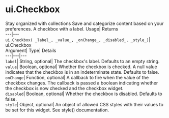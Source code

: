  
#  ui.Checkbox 
Stay organized with collections  Save and categorize content based on your preferences. 
A checkbox with a label. Usage| Returns  
---|---  
`ui.Checkbox( _label_, _value_, _onChange_, _disabled_, _style_)`| ui.Checkbox  
Argument| Type| Details  
---|---|---  
`label`| String, optional| The checkbox's label. Defaults to an empty string.  
`value`| Boolean, optional| Whether the checkbox is checked. A null value indicates that the checkbox is in an indeterminate state. Defaults to false.  
`onChange`| Function, optional| A callback to fire when the value of the checkbox changes. The callback is passed a boolean indicating whether the checkbox is now checked and the checkbox widget.  
`disabled`| Boolean, optional| Whether the checkbox is disabled. Defaults to false.  
`style`| Object, optional| An object of allowed CSS styles with their values to be set for this widget. See style() documentation.  
